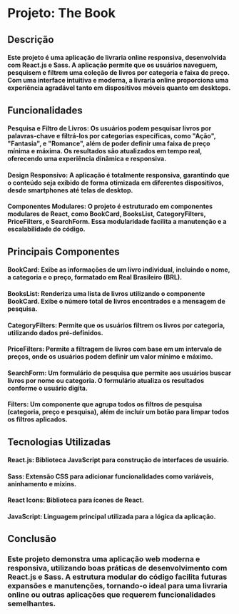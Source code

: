 # Projeto: The Book

## Descrição

#### Este projeto é uma aplicação de livraria online responsiva, desenvolvida com React.js e Sass. A aplicação permite que os usuários naveguem, pesquisem e filtrem uma coleção de livros por categoria e faixa de preço. Com uma interface intuitiva e moderna, a livraria online proporciona uma experiência agradável tanto em dispositivos móveis quanto em desktops.

## Funcionalidades

#### Pesquisa e Filtro de Livros: Os usuários podem pesquisar livros por palavras-chave e filtrá-los por categorias específicas, como "Ação", "Fantasia", e "Romance", além de poder definir uma faixa de preço mínima e máxima. Os resultados são atualizados em tempo real, oferecendo uma experiência dinâmica e responsiva.

#### Design Responsivo: A aplicação é totalmente responsiva, garantindo que o conteúdo seja exibido de forma otimizada em diferentes dispositivos, desde smartphones até telas de desktop.

#### Componentes Modulares: O projeto é estruturado em componentes modulares de React, como BookCard, BooksList, CategoryFilters, PriceFilters, e SearchForm. Essa modularidade facilita a manutenção e a escalabilidade do código.

## Principais Componentes

#### BookCard: Exibe as informações de um livro individual, incluindo o nome, a categoria e o preço, formatado em Real Brasileiro (BRL).

#### BooksList: Renderiza uma lista de livros utilizando o componente BookCard. Exibe o número total de livros encontrados e a mensagem de pesquisa.

#### CategoryFilters: Permite que os usuários filtrem os livros por categoria, utilizando dados pré-definidos.

#### PriceFilters: Permite a filtragem de livros com base em um intervalo de preços, onde os usuários podem definir um valor mínimo e máximo.

#### SearchForm: Um formulário de pesquisa que permite aos usuários buscar livros por nome ou categoria. O formulário atualiza os resultados conforme o usuário digita.

#### Filters: Um componente que agrupa todos os filtros de pesquisa (categoria, preço e pesquisa), além de incluir um botão para limpar todos os filtros aplicados.

## Tecnologias Utilizadas

#### React.js: Biblioteca JavaScript para construção de interfaces de usuário.

#### Sass: Extensão CSS para adicionar funcionalidades como variáveis, aninhamento e mixins.

#### React Icons: Biblioteca para ícones de React.

#### JavaScript: Linguagem principal utilizada para a lógica da aplicação.

## Conclusão

### Este projeto demonstra uma aplicação web moderna e responsiva, utilizando boas práticas de desenvolvimento com React.js e Sass. A estrutura modular do código facilita futuras expansões e manutenções, tornando-o ideal para uma livraria online ou outras aplicações que requerem funcionalidades semelhantes.